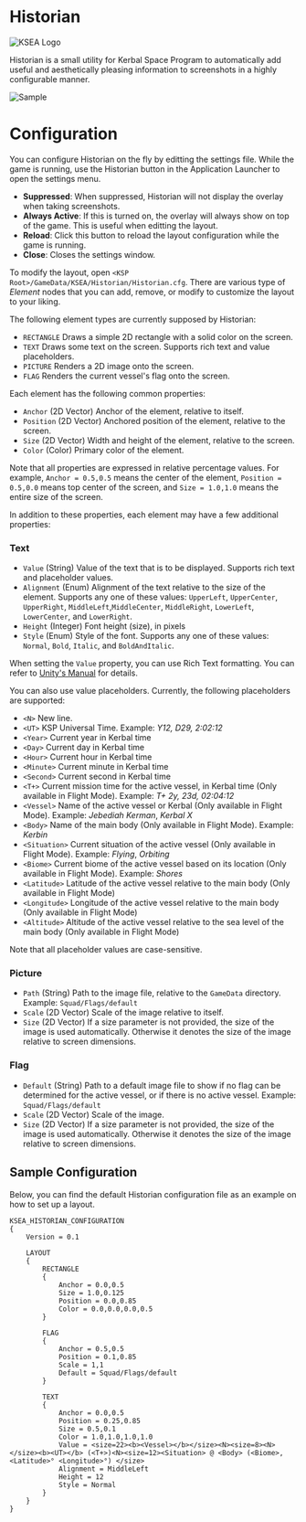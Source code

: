 # Historian

![KSEA Logo](http://i.imgur.com/L7rpnwm.png)

Historian is a small utility for Kerbal Space Program to automatically add useful and aesthetically pleasing information to screenshots in a highly configurable manner.

![Sample](http://i.imgur.com/QBYlcd9l.png)

# Configuration

You can configure Historian on the fly by editting the settings file. While the game is running, use the Historian button in the Application Launcher to open the settings menu.

* __Suppressed__: When suppressed, Historian will not display the overlay when taking screenshots.
* __Always Active__: If this is turned on, the overlay will always show on top of the game. This is useful when editting the layout.
* __Reload__: Click this button to reload the layout configuration while the game is running.
* __Close__: Closes the settings window.

To modify the layout, open `<KSP Root>/GameData/KSEA/Historian/Historian.cfg`. There are various type of _Element_ nodes that you can add, remove, or modify to customize the layout to your liking.

The following element types are currently supposed by Historian:

* `RECTANGLE` Draws a simple 2D rectangle with a solid color on the screen.
* `TEXT` Draws some text on the screen. Supports rich text and value placeholders.
* `PICTURE` Renders a 2D image onto the screen.
* `FLAG` Renders the current vessel's flag onto the screen.

Each element has the following common properties:

* `Anchor` (2D Vector) Anchor of the element, relative to itself.
* `Position` (2D Vector) Anchored position of the element, relative to the screen.
* `Size` (2D Vector) Width and height of the element, relative to the screen.
* `Color` (Color) Primary color of the element.

Note that all properties are expressed in relative percentage values. For example, `Anchor = 0.5,0.5` means the center of the element, `Position = 0.5,0.0` means top center of the screen, and `Size = 1.0,1.0` means the entire size of the screen.

In addition to these properties, each element may have a few additional properties:

### Text

* `Value` (String) Value of the text that is to be displayed. Supports rich text and placeholder values.
* `Alignment` (Enum) Alignment of the text relative to the size of the element. Supports any one of these values: `UpperLeft`, `UpperCenter`, `UpperRight`, `MiddleLeft`,`MiddleCenter`, `MiddleRight`, `LowerLeft`, `LowerCenter`, and `LowerRight`.
* `Height` (Integer) Font height (size), in pixels
* `Style` (Enum) Style of the font. Supports any one of these values: `Normal`, `Bold`, `Italic`, and `BoldAndItalic`.

When setting the `Value` property, you can use Rich Text formatting. You can refer to [Unity's Manual](http://docs.unity3d.com/Manual/StyledText.html) for details.

You can also use value placeholders. Currently, the following placeholders are supported:

* `<N>` New line.
* `<UT>` KSP Universal Time. Example: _Y12, D29, 2:02:12_
* `<Year>` Current year in Kerbal time
* `<Day>` Current day in Kerbal time
* `<Hour>` Current hour in Kerbal time
* `<Minute>` Current minute in Kerbal time
* `<Second>` Current second in Kerbal time
* `<T+>` Current mission time for the active vessel, in Kerbal time (Only available in Flight Mode). Example: _T+ 2y, 23d, 02:04:12_
* `<Vessel>` Name of the active vessel or Kerbal (Only available in Flight Mode). Example: _Jebediah Kerman_, _Kerbal X_
* `<Body>` Name of the main body (Only available in Flight Mode). Example: _Kerbin_
* `<Situation>` Current situation of the active vessel (Only available in Flight Mode). Example: _Flying_, _Orbiting_
* `<Biome>` Current biome of the active vessel based on its location (Only available in Flight Mode). Example: _Shores_
* `<Latitude>` Latitude of the active vessel relative to the main body (Only available in Flight Mode)
* `<Longitude>` Longitude of the active vessel relative to the main body (Only available in Flight Mode)
* `<Altitude>` Altitude of the active vessel relative to the sea level of the main body (Only available in Flight Mode)

Note that all placeholder values are case-sensitive.

### Picture

* `Path` (String) Path to the image file, relative to the `GameData` directory. Example: `Squad/Flags/default`
* `Scale` (2D Vector) Scale of the image relative to itself.
* `Size` (2D Vector) If a size parameter is not provided, the size of the image is used automatically. Otherwise it denotes  the size of the image relative to screen dimensions.

### Flag

* `Default` (String) Path to a default image file to show if no flag can be determined for the active vessel, or if there is no active vessel. Example: `Squad/Flags/default`
* `Scale` (2D Vector) Scale of the image.
* `Size` (2D Vector) If a size parameter is not provided, the size of the image is used automatically. Otherwise it denotes the size of the image relative to screen dimensions.

## Sample Configuration

Below, you can find the default Historian configuration file as an example on how to set up a layout.

    KSEA_HISTORIAN_CONFIGURATION
    {
        Version = 0.1
    	
        LAYOUT
        {
            RECTANGLE
            {
                Anchor = 0.0,0.5
                Size = 1.0,0.125
                Position = 0.0,0.85
                Color = 0.0,0.0,0.0,0.5
            }
            
            FLAG
            {
                Anchor = 0.5,0.5
                Position = 0.1,0.85
                Scale = 1,1
                Default = Squad/Flags/default
            }
            
            TEXT
            {
                Anchor = 0.0,0.5
                Position = 0.25,0.85
                Size = 0.5,0.1
                Color = 1.0,1.0,1.0,1.0
                Value = <size=22><b><Vessel></b></size><N><size=8><N></size><b><UT></b> (<T+>)<N><size=12><Situation> @ <Body> (<Biome>, <Latitude>° <Longitude>°) </size>
                Alignment = MiddleLeft
                Height = 12
                Style = Normal
            }
        }
    }
